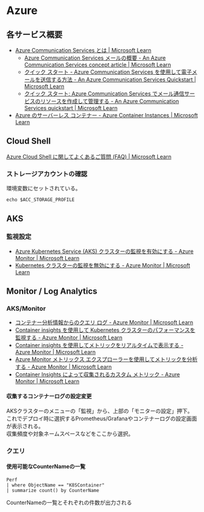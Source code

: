 # Azure

## 各サービス概要

- [Azure Communication Services とは | Microsoft Learn](https://learn.microsoft.com/ja-jp/azure/communication-services/overview)
    - [Azure Communication Services メールの概要 - An Azure Communication Services concept article | Microsoft Learn](https://learn.microsoft.com/ja-jp/azure/communication-services/concepts/email/email-overview)
    - [クイック スタート - Azure Communication Services を使用して電子メールを送信する方法 - An Azure Communication Services Quickstart | Microsoft Learn](https://learn.microsoft.com/ja-jp/azure/communication-services/quickstarts/email/send-email?tabs=windows%2Cconnection-string%2Csend-email-and-get-status-async%2Csync-client&pivots=platform-azportal)
    - [クイック スタート: Azure Communication Services でメール通信サービスのリソースを作成して管理する - An Azure Communication Services quickstart | Microsoft Learn](https://learn.microsoft.com/ja-jp/azure/communication-services/quickstarts/email/create-email-communication-resource?pivots=platform-azp)
- [Azure のサーバーレス コンテナー - Azure Container Instances | Microsoft Learn](https://learn.microsoft.com/ja-jp/azure/container-instances/container-instances-overview)

## Cloud Shell

[Azure Cloud Shell に関してよくあるご質問 (FAQ) | Microsoft Learn](https://learn.microsoft.com/ja-jp/azure/cloud-shell/faq-troubleshooting)

### ストレージアカウントの確認

環境変数にセットされている。

```console
echo $ACC_STORAGE_PROFILE
```

## AKS

### 監視設定

- [Azure Kubernetes Service (AKS) クラスターの監視を有効にする - Azure Monitor | Microsoft Learn](https://learn.microsoft.com/ja-jp/azure/azure-monitor/containers/kubernetes-monitoring-enable?tabs=cli)
- [Kubernetes クラスターの監視を無効にする - Azure Monitor | Microsoft Learn](https://learn.microsoft.com/ja-jp/azure/azure-monitor/containers/kubernetes-monitoring-disable)

## Monitor / Log Analytics

### AKS/Monitor

- [コンテナー分析情報からのクエリ ログ - Azure Monitor | Microsoft Learn](https://learn.microsoft.com/ja-jp/azure/azure-monitor/containers/container-insights-log-query)
- [Container insights を使用して Kubernetes クラスターのパフォーマンスを監視する - Azure Monitor | Microsoft Learn](https://learn.microsoft.com/ja-jp/azure/azure-monitor/containers/container-insights-analyze)
- [Container insights を使用してメトリックをリアルタイムで表示する - Azure Monitor | Microsoft Learn](https://learn.microsoft.com/ja-jp/azure/azure-monitor/containers/container-insights-livedata-metrics)
- [Azure Monitor メトリックス エクスプローラーを使用してメトリックを分析する - Azure Monitor | Microsoft Learn](https://learn.microsoft.com/ja-jp/azure/azure-monitor/metrics/analyze-metrics)
- [Container Insights によって収集されるカスタム メトリック - Azure Monitor | Microsoft Learn](https://learn.microsoft.com/ja-jp/previous-versions/azure/azure-monitor/containers/container-insights-custom-metrics?tabs=portal)

#### 収集するコンテナーログの設定変更

AKSクラスターのメニューの「監視」から、上部の「モニターの設定」押下。  
これでデプロイ時に選択するPrometheus/Grafanaやコンテナーログの設定画面が表示される。  
収集頻度や対象ネームスペースなどをここから選択。

### クエリ

#### 使用可能なCounterNameの一覧

```kusto
Perf
| where ObjectName == "K8SContainer"
| summarize count() by CounterName
```

CounterNameの一覧とそれぞれの件数が出力される
